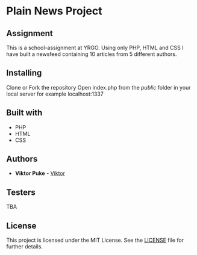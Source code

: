 # Plain News Project

## Assignment 

This is a school-assignment at YRGO. 
Using only PHP, HTML and CSS I have built a newsfeed containing 10 articles from 5 different authors.

## Installing

Clone or Fork the repository
Open index.php from the *public* folder in your local server for example localhost:1337

## Built with

* PHP
* HTML
* CSS

## Authors

* **Viktor Puke** - [Viktor](https://vpuke.github.io)

## Testers

TBA

## License

This project is licensed under the MIT License. See the [LICENSE](LICENSE) file for further details.
